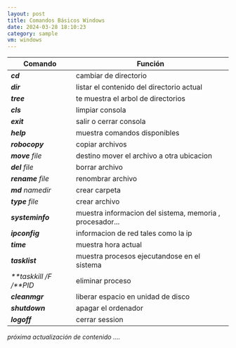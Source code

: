 ```yaml
---
layout: post
title: Comandos Básicos Windows
date: 2024-03-28 18:10:23
category: sample
vm: windows
---
```

|Comando|Función|
|-|-|
|_**cd**_|   cambiar de directorio|
|_**dir**_|   listar el contenido del directorio actual|
|_**tree**_|  te muestra el arbol de directorios |
|_**cls**_|  limpiar consola|
|_**exit**_|  salir o cerrar consola|
|_**help**_|  muestra comandos disponibles|
|_**robocopy**_| copiar archivos|
|_**move** file_| destino mover el archivo a otra ubicacion|
|_**del** file_|  borrar archivo|
|_**rename** file_|  renombrar archivo|
|_**md** namedir_|  crear carpeta|
|_**type** file_| crear archivo|
|_**systeminfo**_|  muestra informacion del sistema, memoria , procesador...|
|_**ipconfig**_|  informacion de red tales como la ip|
|_**time**_| muestra hora actual|
|_**tasklist**_| muestra procesos ejecutandose en el sistema|
|_**taskkill /F /**PID_| eliminar proceso|
|_**cleanmgr**_|  liberar espacio en unidad de disco|
|_**shutdown**_ | apagar el ordenador|
|_**logoff**_ |cerrar session|

_próxima actualización de contenido ...._